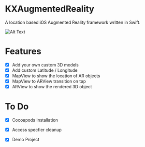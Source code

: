 # KXAugmentedReality
A location based iOS Augmented Reality framework written in Swift.

![Alt Text](https://github.com/khanxc/KXAugmentedReality/blob/master/Demo/gifs/ar.gif)


# Features
- [x] Add your own custom 3D models
- [x] Add custom Latitude / Longitude 
- [x] MapView to show the location of AR objects
- [x] MapView to ARView transition on tap
- [x] ARView to show the rendered 3D object

# To Do 
- [x] Cocoapods Installation
- [x] Access specfier cleanup
- [x] Demo Project




